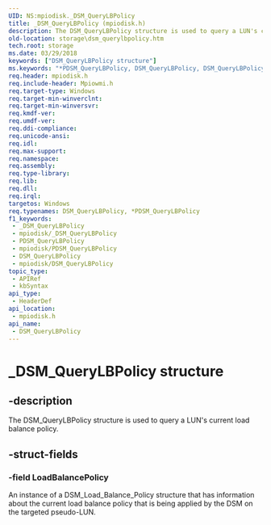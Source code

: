 ```yaml
---
UID: NS:mpiodisk._DSM_QueryLBPolicy
title: _DSM_QueryLBPolicy (mpiodisk.h)
description: The DSM_QueryLBPolicy structure is used to query a LUN's current load balance policy.
old-location: storage\dsm_querylbpolicy.htm
tech.root: storage
ms.date: 03/29/2018
keywords: ["DSM_QueryLBPolicy structure"]
ms.keywords: "*PDSM_QueryLBPolicy, DSM_QueryLBPolicy, DSM_QueryLBPolicy structure [Storage Devices], PDSM_QueryLBPolicy, PDSM_QueryLBPolicy structure pointer [Storage Devices], _DSM_QueryLBPolicy, mpiodisk/DSM_QueryLBPolicy, mpiodisk/PDSM_QueryLBPolicy, storage.dsm_querylbpolicy, structs-scsibus_f1a0bedd-e5ba-474d-9a45-ae6a2863cfb3.xml"
req.header: mpiodisk.h
req.include-header: Mpiowmi.h
req.target-type: Windows
req.target-min-winverclnt: 
req.target-min-winversvr: 
req.kmdf-ver: 
req.umdf-ver: 
req.ddi-compliance: 
req.unicode-ansi: 
req.idl: 
req.max-support: 
req.namespace: 
req.assembly: 
req.type-library: 
req.lib: 
req.dll: 
req.irql: 
targetos: Windows
req.typenames: DSM_QueryLBPolicy, *PDSM_QueryLBPolicy
f1_keywords:
 - _DSM_QueryLBPolicy
 - mpiodisk/_DSM_QueryLBPolicy
 - PDSM_QueryLBPolicy
 - mpiodisk/PDSM_QueryLBPolicy
 - DSM_QueryLBPolicy
 - mpiodisk/DSM_QueryLBPolicy
topic_type:
 - APIRef
 - kbSyntax
api_type:
 - HeaderDef
api_location:
 - mpiodisk.h
api_name:
 - DSM_QueryLBPolicy
---
```


# _DSM_QueryLBPolicy structure


## -description

The DSM_QueryLBPolicy structure is used to query a LUN's current load balance policy.

## -struct-fields

### -field LoadBalancePolicy

An instance of a DSM_Load_Balance_Policy structure that has information about the current load balance policy that is being applied by the DSM on the targeted pseudo-LUN.

